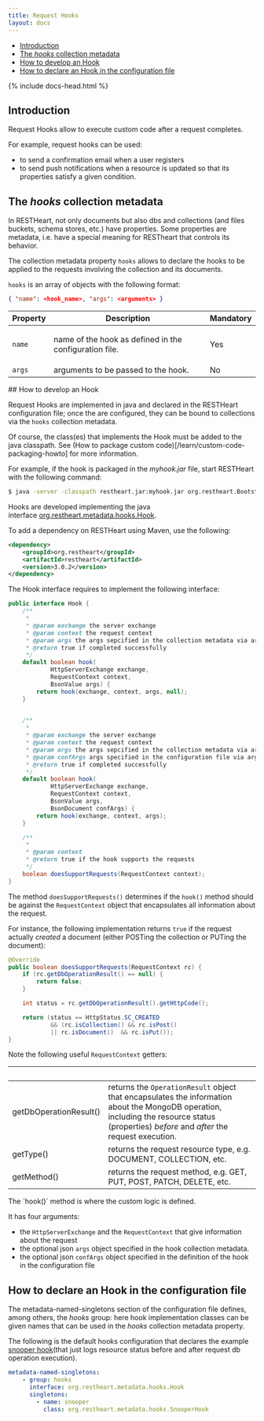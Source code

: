```yaml
---
title: Request Hooks
layout: docs
---
```


<div markdown="1" class="d-none d-xl-block col-xl-2 order-last bd-toc">

* [Introduction](#introduction)
* [The <em>hooks</em> collection metadata](#the-hooks-collection-metadata)
* [How to develop an Hook](#how-to-develop-an-hook)
* [How to declare an Hook in the configuration file](#how-to-declare-an-hook-in-the-configuration-file)

</div>
<div markdown="1" class="col-12 col-md-9 col-xl-8 py-md-3 bd-content">

{% include docs-head.html %} 


## Introduction

Request Hooks allow to execute custom code after a request completes.

For example, request hooks can be used:

-   to send a confirmation email when a user registers 
-   to send push notifications when a resource is updated so that its
    properties satisfy a given condition.

## The *hooks* collection metadata

In RESTHeart, not only documents but also dbs and collections 
(and files buckets, schema stores, etc.) have properties. 
Some properties are metadata, i.e. have a special meaning
for RESTheart that controls its behavior.

The collection metadata property `hooks` allows to declare the hooks to
be applied to the requests involving the collection and its documents.

`hooks` is an array of objects with the following format:

``` json
{ "name": <hook_name>, "args": <arguments> }
```
<div class="table-responsive">
<table class="ts">
<thead>
<tr class="header">
<th><div>
Property
</div></th>
<th><div>
Description
</div></th>
<th><div>
Mandatory
</div></th>
</tr>
</thead>
<tbody>
<tr class="odd">
<td><code>name</code></td>
<td><p>name of the hook as defined in the configuration file.</p></td>
<td>Yes</td>
</tr>
<tr class="even">
<td><code>args</code></td>
<td>arguments to be passed to the hook.</td>
<td>No</td>
</tr>
</tbody>
</table>
</div>
## How to develop an Hook

Request Hooks are implemented in java and declared in the RESTHeart
configuration file; once the are configured, they can be bound to 
collections via the `hooks` collection metadata.

Of course, the class(es) that implements the Hook must be added to the java
classpath. See (How to package custom code)[/learn/custom-code-packaging-howto] for more information.

For example, if the hook is packaged in the *myhook.jar* file, start
RESTHeart with the following command:

``` bash
$ java -server -classpath restheart.jar:myhook.jar org.restheart.Bootstrapper restheart.yml
```

Hooks are developed implementing the java
interface [org.restheart.metadata.hooks.Hook](https://github.com/SoftInstigate/restheart/tree/master/src/main/java/org/restheart/metadata/hooks/Hook.java).

To add a dependency on RESTHeart using Maven, use the following:

``` xml
<dependency>
    <groupId>org.restheart</groupId>
    <artifactId>restheart</artifactId>
    <version>3.0.2</version>
</dependency>
```

The Hook interface requires to implement the following interface:


``` java
public interface Hook {
    /**
     *
     * @param exchange the server exchange
     * @param context the request context
     * @param args the args sepcified in the collection metadata via args property
     * @return true if completed successfully
     */
    default boolean hook(
            HttpServerExchange exchange,
            RequestContext context,
            BsonValue args) {
        return hook(exchange, context, args, null);
    }
        

    /**
     *
     * @param exchange the server exchange
     * @param context the request context
     * @param args the args sepcified in the collection metadata via args property
     * @param confArgs args specified in the configuration file via args property
     * @return true if completed successfully
     */
    default boolean hook(
            HttpServerExchange exchange,
            RequestContext context,
            BsonValue args,
            BsonDocument confArgs) {
        return hook(exchange, context, args);
    }

    /**
     *
     * @param context
     * @return true if the hook supports the requests
     */
    boolean doesSupportRequests(RequestContext context);
}
```

The method `doesSupportRequests()` determines if the `hook()` method
should be against the `RequestContext` object that
encapsulates all information about the request.

For instance, the following implementation returns `true` if the request
actually *created* a document (either POSTing the collection or PUTing
the document):

``` java
@Override
public boolean doesSupportRequests(RequestContext rc) {
    if (rc.getDbOperationResult() == null) {
        return false;
    }

    int status = rc.getDbOperationResult().getHttpCode();

    return (status == HttpStatus.SC_CREATED
            && (rc.isCollection() && rc.isPost()
            || rc.isDocument()  && rc.isPut());
}
```

Note the following useful `RequestContext` getters:
<div class="table-responsive">
<table class="ts">
<thead>
<tr class="header">
<th><br />
</th>
<th><br />
</th>
</tr>
</thead>
<tbody>
<tr class="odd">
<td>getDbOperationResult()</td>
<td>returns the <code>OperationResult</code> object that encapsulates the information about the MongoDB operation, including the resource status (properties) <em>before</em> and <em>after</em> the request execution.</td>
</tr>
<tr class="even">
<td>getType()</td>
<td>returns the request resource type, e.g. DOCUMENT, COLLECTION, etc.</td>
</tr>
<tr class="odd">
<td>getMethod()</td>
<td>returns the request method, e.g. GET, PUT, POST, PATCH, DELETE, etc.</td>
</tr>
</tbody>
</table>
</div>
The `hook()` method is where the custom logic is defined.

It has four arguments:

-   the `HttpServerExchange` and the `RequestContext` that give information
    about the request
-   the optional json `args` object specified in the hook collection
    metadata.
-   the optional json `confArgs` object specified in the definition of the hook in the configuration file 

## How to declare an Hook in the configuration file

The metadata-named-singletons section of the configuration file defines,
among others, the *hooks* group: here hook implementation classes can be
given names that can be used in the _hooks_ collection metadata property.

The following is the default hooks configuration that declares the
example [snooper
hook](https://github.com/SoftInstigate/restheart/blob/master/src/main/java/org/restheart/metadata/hooks/SnooperHook.java)(that
just logs resource status before and after request db operation
execution).

``` yml
metadata-named-singletons:
    - group: hooks
      interface: org.restheart.metadata.hooks.Hook
      singletons:
        - name: snooper
          class: org.restheart.metadata.hooks.SnooperHook
```

</div>
